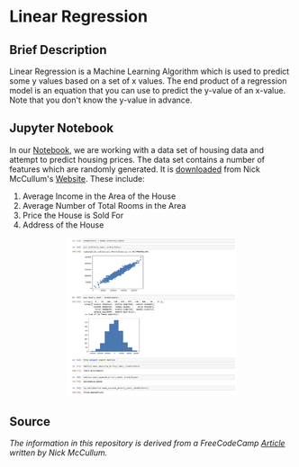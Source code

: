 # Linear Regression

## Brief Description
Linear Regression is a Machine Learning Algorithm which is used to predict some y values based on a
set of x values. The end product of a regression model is an equation that you can use to predict the y-value of an x-value.
Note that you don't know the y-value in advance. 

## Jupyter Notebook
In our <a href= "linear_regression.py">Notebook</a>, we are working with a data set of housing data and attempt to predict housing prices.
The data set contains a number of features which are randomly generated. It is <a href = "https://nickmccullum.com/files/Housing_Data.csv">downloaded</a> from Nick McCullum's <a href= "https://nickmccullum.com">Website</a>.
These include:
<ol>
    <li>Average Income in the Area of the House</li>
    <li>Average Number of Total Rooms in the Area</li>
    <li>Price the House is Sold For</li>
    <li>Address of the House</li>
</ol>

<p align="center"><img src="Jupyter_Notebook-Preview.JPG" width="60%" height="60%" title="Preview of Notebook" ></p>

## Source
<i>The information in this repository is derived from a FreeCodeCamp 
<a href= "https://www.freecodecamp.org/news/a-no-code-intro-to-the-9-most-important-machine-learning-algorithms-today">Article</a> written by Nick McCullum.</i>
